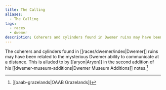 ```yaml
---
title: The Calling
aliases:
  - The Calling
tags:
  - races
  - dwemer
description: Coherers and cylinders found in Dwemer ruins may have been related to their mysterious ability to communicate at a distance.
---
```

The coherers and cylinders found in [[races/dwemer/index|Dwemer]] ruins may have been related to the mysterious Dwemer ability to communicate at a distance. This is alluded to by [[aryon|Aryon]] in the second addition of his [[dwemer-museum-additions|Dwemer Museum Additions]] notes.[^1]


[^1]: [[oaab-grazelands|OAAB Grazelands]]